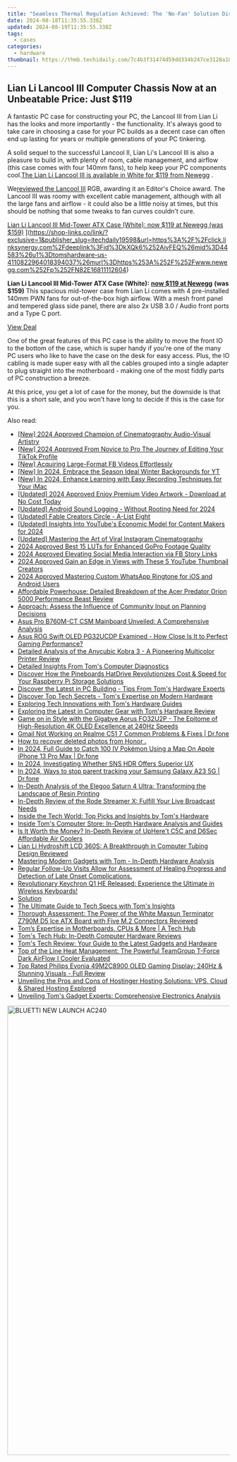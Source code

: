```yaml
---
title: "Seamless Thermal Regulation Achieved: The 'No-Fan' Solution Dissipating Up to 600 Watts"
date: 2024-08-18T11:35:55.338Z
updated: 2024-08-19T11:35:55.338Z
tags:
  - cases
categories:
  - hardware
thumbnail: https://thmb.techidaily.com/7c4b3f31474d59dd334b247ce3128a185630128709ac4ffbfcbd9f4ba557fefe.jpg
---
```


## Lian Li Lancool III Computer Chassis Now at an Unbeatable Price: Just $119

A fantastic PC case for constructing your PC, the Lancool III from Lian Li has the looks and more importantly - the functionality. It's always good to take care in choosing a case for your PC builds as a decent case can often end up lasting for years or multiple generations of your PC tinkering.

 A solid sequel to the successful Lancool II, Lian Li's Lancool III is also a pleasure to build in, with plenty of room, cable management, and airflow (this case comes with four 140mm fans), to help keep your PC components cool.[The Lian Li Lancool III is available in White for $119 from Newegg](https://shop-links.co/link/?exclusive=1&publisher_slug=itechdaily19598&url=https%3A%2F%2Fclick.linksynergy.com%2Fdeeplink%3Fid%3DkXQk6%252AivFEQ%26mid%3D44583%26u1%3Dtomshardware-us-5870583523875703881%26murl%3Dhttps%253A%252F%252Fwww.newegg.com%252Fp%252FN82E16811112604) .

 We[reviewed the Lancool III](https://tools.techidaily.com) RGB, awarding it an Editor's Choice award. The Lancool III was roomy with excellent cable management, although with all the large fans and airflow - it could also be a little noisy at times, but this should be nothing that some tweaks to fan curves couldn't cure.

[Lian Li Lancool III Mid-Tower ATX Case (White): now $119 at Newegg (was $159)](https://cdn.mos.cms.futurecdn.net/VCYStz42xzCPBTF4UZMoEP-200-100.png "Lian Li Lancool III Mid-Tower ATX Case (White): now $119 at Newegg (was $159)") ](https://shop-links.co/link/?exclusive=1&publisher_slug=itechdaily19598&url=https%3A%2F%2Fclick.linksynergy.com%2Fdeeplink%3Fid%3DkXQk6%252AivFEQ%26mid%3D44583%26u1%3Dtomshardware-us-4110822964018394037%26murl%3Dhttps%253A%252F%252Fwww.newegg.com%252Fp%252FN82E16811112604)

**Lian Li Lancool III Mid-Tower ATX Case (White):** [**now $119 at Newegg**](https://shop-links.co/link/?exclusive=1&publisher_slug=itechdaily19598&url=https%3A%2F%2Fclick.linksynergy.com%2Fdeeplink%3Fid%3DkXQk6%252AivFEQ%26mid%3D44583%26u1%3Dtomshardware-us-1088481299943128816%26murl%3Dhttps%253A%252F%252Fwww.newegg.com%252Fp%252FN82E16811112604) **(was $159)**
 This spacious mid-tower case from Lian Li comes with 4 pre-installed 140mm PWN fans for out-of-the-box high airflow. With a mesh front panel and tempered glass side panel, there are also 2x USB 3.0 / Audio front ports and a Type C port.

[View Deal](https://shop-links.co/link/?exclusive=1&publisher_slug=itechdaily19598&url=https%3A%2F%2Fclick.linksynergy.com%2Fdeeplink%3Fid%3DkXQk6%252AivFEQ%26mid%3D44583%26u1%3Dtomshardware-us-4110822964018394037%26murl%3Dhttps%253A%252F%252Fwww.newegg.com%252Fp%252FN82E16811112604)

 One of the great features of this PC case is the ability to move the front IO to the bottom of the case, which is super handy if you're one of the many PC users who like to have the case on the desk for easy access. Plus, the IO cabling is made super easy with all the cables grouped into a single adapter to plug straight into the motherboard - making one of the most fiddly parts of PC construction a breeze.

 At this price, you get a lot of case for the money, but the downside is that this is a short sale, and you won't have long to decide if this is the case for you.

<ins class="adsbygoogle"
     style="display:block"
     data-ad-format="autorelaxed"
     data-ad-client="ca-pub-7571918770474297"
     data-ad-slot="1223367746"></ins>



<ins class="adsbygoogle"
     style="display:block"
     data-ad-client="ca-pub-7571918770474297"
     data-ad-slot="8358498916"
     data-ad-format="auto"
     data-full-width-responsive="true"></ins>

<span class="atpl-alsoreadstyle">Also read:</span>
<div><ul>
<li><a href="https://facebook-record-videos.techidaily.com/new-2024-approved-champion-of-cinematography-audio-visual-artistry/"><u>[New] 2024 Approved  Champion of Cinematography  Audio-Visual Artistry</u></a></li>
<li><a href="https://tiktok-videos.techidaily.com/new-2024-approved-from-novice-to-pro-the-journey-of-editing-your-tiktok-profile/"><u>[New] 2024 Approved  From Novice to Pro  The Journey of Editing Your TikTok Profile</u></a></li>
<li><a href="https://facebook-video-content.techidaily.com/new-acquiring-large-format-fb-videos-effortlessly/"><u>[New] Acquiring Large-Format FB Videos Effortlessly</u></a></li>
<li><a href="https://facebook-video-share.techidaily.com/new-in-2024-embrace-the-season-ideal-winter-backgrounds-for-yt/"><u>[New] In 2024, Embrace the Season  Ideal Winter Backgrounds for YT</u></a></li>
<li><a href="https://video-screen-grab.techidaily.com/new-in-2024-enhance-learning-with-easy-recording-techniques-for-your-imac/"><u>[New] In 2024, Enhance Learning with Easy Recording Techniques for Your iMac</u></a></li>
<li><a href="https://facebook-video-footage.techidaily.com/updated-2024-approved-enjoy-premium-video-artwork-download-at-no-cost-today/"><u>[Updated] 2024 Approved  Enjoy Premium Video Artwork - Download at No Cost Today</u></a></li>
<li><a href="https://desktop-recording.techidaily.com/updated-android-sound-logging-without-rooting-need-for-2024/"><u>[Updated] Android Sound Logging - Without Rooting Need for 2024</u></a></li>
<li><a href="https://some-techniques.techidaily.com/updated-fable-creators-circle-a-list-eight/"><u>[Updated] Fable Creators Circle - A-List Eight</u></a></li>
<li><a href="https://youtube-blog.techidaily.com/ed-insights-into-youtubes-economic-model-for-content-makers-for-2024/"><u>[Updated] Insights Into YouTube's Economic Model for Content Makers for 2024</u></a></li>
<li><a href="https://instagram-clips.techidaily.com/updated-mastering-the-art-of-viral-instagram-cinematography/"><u>[Updated] Mastering the Art of Viral Instagram Cinematography</u></a></li>
<li><a href="https://extra-information.techidaily.com/2024-approved-best-15-luts-for-enhanced-gopro-footage-quality/"><u>2024 Approved  Best 15 LUTs for Enhanced GoPro Footage Quality</u></a></li>
<li><a href="https://facebook-video-files.techidaily.com/2024-approved-elevating-social-media-interaction-via-fb-story-links/"><u>2024 Approved  Elevating Social Media Interaction via FB Story Links</u></a></li>
<li><a href="https://youtube-webster.techidaily.com/approved-gain-an-edge-in-views-with-these-5-youtube-thumbnail-creators/"><u>2024 Approved  Gain an Edge in Views with These 5 YouTube Thumbnail Creators</u></a></li>
<li><a href="https://vp-tips.techidaily.com/2024-approved-mastering-custom-whatsapp-ringtone-for-ios-and-android-users/"><u>2024 Approved  Mastering Custom WhatsApp Ringtone for iOS and Android Users</u></a></li>
<li><a href="https://hardware-reviews.techidaily.com/affordable-powerhouse-detailed-breakdown-of-the-acer-predator-orion-5000-performance-beast-review/"><u>Affordable Powerhouse: Detailed Breakdown of the Acer Predator Orion 5000 Performance Beast Review</u></a></li>
<li><a href="https://hardware-reviews.techidaily.com/1723341748614-approach-assess-the-influence-of-community-input-on-planning-decisions/"><u>Approach: Assess the Influence of Community Input on Planning Decisions</u></a></li>
<li><a href="https://hardware-reviews.techidaily.com/asus-pro-b760m-ct-csm-mainboard-unveiled-a-comprehensive-analysis/"><u>Asus Pro B760M-CT CSM Mainboard Unveiled: A Comprehensive Analysis</u></a></li>
<li><a href="https://hardware-reviews.techidaily.com/asus-rog-swift-oled-pg32ucdp-examined-how-close-is-it-to-perfect-gaming-performance/"><u>Asus ROG Swift OLED PG32UCDP Examined - How Close Is It to Perfect Gaming Performance?</u></a></li>
<li><a href="https://hardware-reviews.techidaily.com/detailed-analysis-of-the-anycubic-kobra-3-a-pioneering-multicolor-printer-review/"><u>Detailed Analysis of the Anycubic Kobra 3 - A Pioneering Multicolor Printer Review</u></a></li>
<li><a href="https://hardware-reviews.techidaily.com/detailed-insights-from-toms-computer-diagnostics/"><u>Detailed Insights From Tom's Computer Diagnostics</u></a></li>
<li><a href="https://hardware-reviews.techidaily.com/discover-how-the-pineboards-hatdrive-revolutionizes-cost-and-speed-for-your-raspberry-pi-storage-solutions/"><u>Discover How the Pineboards HatDrive Revolutionizes Cost & Speed for Your Raspberry Pi Storage Solutions</u></a></li>
<li><a href="https://hardware-reviews.techidaily.com/discover-the-latest-in-pc-building-tips-from-toms-hardware-experts/"><u>Discover the Latest in PC Building - Tips From Tom's Hardware Experts</u></a></li>
<li><a href="https://hardware-reviews.techidaily.com/discover-top-tech-secrets-toms-expertise-on-modern-hardware/"><u>Discover Top Tech Secrets - Tom's Expertise on Modern Hardware</u></a></li>
<li><a href="https://hardware-reviews.techidaily.com/exploring-tech-innovations-with-toms-hardware-guides/"><u>Exploring Tech Innovations with Tom's Hardware Guides</u></a></li>
<li><a href="https://hardware-reviews.techidaily.com/exploring-the-latest-in-computer-gear-with-toms-hardware-review/"><u>Exploring the Latest in Computer Gear with Tom's Hardware Review</u></a></li>
<li><a href="https://hardware-reviews.techidaily.com/game-on-in-style-with-the-gigabye-aorus-fo32u2p-the-epitome-of-high-resolution-4k-oled-excellence-at-240hz-speeds/"><u>Game on in Style with the Gigabye Aorus FO32U2P - The Epitome of High-Resolution 4K OLED Excellence at 240Hz Speeds</u></a></li>
<li><a href="https://howto.techidaily.com/gmail-not-working-on-realme-c51-7-common-problems-and-fixes-drfone-by-drfone-fix-android-problems-fix-android-problems/"><u>Gmail Not Working on Realme C51 7 Common Problems & Fixes | Dr.fone</u></a></li>
<li><a href="https://blog-min.techidaily.com/how-to-recover-deleted-photos-from-honor-by-fonelab-android-recover-photos/"><u>How to recover deleted photos from Honor .</u></a></li>
<li><a href="https://ios-pokemon-go.techidaily.com/in-2024-full-guide-to-catch-100-iv-pokemon-using-a-map-on-apple-iphone-13-pro-max-drfone-by-drfone-virtual-ios/"><u>In 2024, Full Guide to Catch 100 IV Pokémon Using a Map On Apple iPhone 13 Pro Max | Dr.fone</u></a></li>
<li><a href="https://some-guidance.techidaily.com/in-2024-investigating-whether-sns-hdr-offers-superior-ux/"><u>In 2024, Investigating Whether SNS HDR Offers Superior UX</u></a></li>
<li><a href="https://android-location-track.techidaily.com/in-2024-ways-to-stop-parent-tracking-your-samsung-galaxy-a23-5g-drfone-by-drfone-virtual-android/"><u>In 2024, Ways to stop parent tracking your Samsung Galaxy A23 5G | Dr.fone</u></a></li>
<li><a href="https://hardware-reviews.techidaily.com/in-depth-analysis-of-the-elegoo-saturn-4-ultra-transforming-the-landscape-of-resin-printing/"><u>In-Depth Analysis of the Elegoo Saturn 4 Ultra: Transforming the Landscape of Resin Printing</u></a></li>
<li><a href="https://hardware-reviews.techidaily.com/in-depth-review-of-the-rode-streamer-x-fulfill-your-live-broadcast-needs/"><u>In-Depth Review of the Rode Streamer X: Fulfill Your Live Broadcast Needs</u></a></li>
<li><a href="https://hardware-reviews.techidaily.com/inside-the-tech-world-top-picks-and-insights-by-toms-hardware/"><u>Inside the Tech World: Top Picks and Insights by Tom's Hardware</u></a></li>
<li><a href="https://hardware-reviews.techidaily.com/inside-toms-computer-store-in-depth-hardware-analysis-and-guides/"><u>Inside Tom's Computer Store: In-Depth Hardware Analysis and Guides</u></a></li>
<li><a href="https://hardware-reviews.techidaily.com/is-it-worth-the-money-in-depth-review-of-upheret-c5c-and-d6sec-affordable-air-coolers/"><u>Is It Worth the Money? In-Depth Review of UpHere't C5C and D6Sec Affordable Air Coolers</u></a></li>
<li><a href="https://hardware-reviews.techidaily.com/lian-li-hydroshift-lcd-360s-a-breakthrough-in-computer-tubing-design-reviewed/"><u>Lian Li Hydroshift LCD 360S: A Breakthrough in Computer Tubing Design Reviewed</u></a></li>
<li><a href="https://hardware-reviews.techidaily.com/mastering-modern-gadgets-with-tom-in-depth-hardware-analysis/"><u>Mastering Modern Gadgets with Tom - In-Depth Hardware Analysis</u></a></li>
<li><a href="https://hardware-reviews.techidaily.com/regular-follow-up-visits-allow-for-assessment-of-healing-progress-and-detection-of-late-onset-complications/"><u>Regular Follow-Up Visits Allow for Assessment of Healing Progress and Detection of Late Onset Complications.</u></a></li>
<li><a href="https://hardware-reviews.techidaily.com/1723341713193-revolutionary-keychron-q1-he-released-experience-the-ultimate-in-wireless-keyboards/"><u>Revolutionary Keychron Q1 HE Released: Experience the Ultimate in Wireless Keyboards!</u></a></li>
<li><a href="https://hardware-reviews.techidaily.com/solution/"><u>Solution</u></a></li>
<li><a href="https://hardware-reviews.techidaily.com/the-ultimate-guide-to-tech-specs-with-toms-insights/"><u>The Ultimate Guide to Tech Specs with Tom's Insights</u></a></li>
<li><a href="https://hardware-reviews.techidaily.com/thorough-assessment-the-power-of-the-white-maxsun-terminator-z790m-d5-ice-atx-board-with-five-m2-connectors-reviewed/"><u>Thorough Assessment: The Power of the White Maxsun Terminator Z790M D5 Ice ATX Board with Five M.2 Connectors Reviewed</u></a></li>
<li><a href="https://hardware-reviews.techidaily.com/toms-expertise-in-motherboards-cpus-and-more-a-tech-hub/"><u>Tom’s Expertise in Motherboards, CPUs & More | A Tech Hub</u></a></li>
<li><a href="https://hardware-reviews.techidaily.com/toms-tech-hub-in-depth-computer-hardware-reviews/"><u>Tom's Tech Hub: In-Depth Computer Hardware Reviews</u></a></li>
<li><a href="https://hardware-reviews.techidaily.com/toms-tech-review-your-guide-to-the-latest-gadgets-and-hardware/"><u>Tom's Tech Review: Your Guide to the Latest Gadgets and Hardware</u></a></li>
<li><a href="https://hardware-reviews.techidaily.com/top-of-the-line-heat-management-the-powerful-teamgroup-t-force-dark-airflow-i-cooler-evaluated/"><u>Top of the Line Heat Management: The Powerful TeamGroup T-Force Dark AirFlow I Cooler Evaluated</u></a></li>
<li><a href="https://hardware-reviews.techidaily.com/top-rated-philips-evonia-49m2c8900-oled-gaming-display-240hz-and-stunning-visuals-full-review/"><u>Top Rated Philips Evonia 49M2C8900 OLED Gaming Display: 240Hz & Stunning Visuals - Full Review</u></a></li>
<li><a href="https://hardware-reviews.techidaily.com/unveiling-the-pros-and-cons-of-hostinger-hosting-solutions-vps-cloud-and-shared-hosting-explored/"><u>Unveiling the Pros and Cons of Hostinger Hosting Solutions: VPS, Cloud & Shared Hosting Explored</u></a></li>
<li><a href="https://hardware-reviews.techidaily.com/unveiling-toms-gadget-experts-comprehensive-electronics-analysis/"><u>Unveiling Tom's Gadget Experts: Comprehensive Electronics Analysis</u></a></li>
</ul></div>

<!-- affiliate ads begin -->
<a href="https://bluetties.sjv.io/c/5597632/2039292/17094" target="_top" id="2039292"><img src="//a.impactradius-go.com/display-ad/17094-2039292" border="0" alt="BLUETTI NEW LAUNCH AC240" width="954" height="1020"/></a><img height="0" width="0" src="https://imp.pxf.io/i/5597632/2039292/17094" style="position:absolute;visibility:hidden;" border="0" />
<!-- affiliate ads end -->